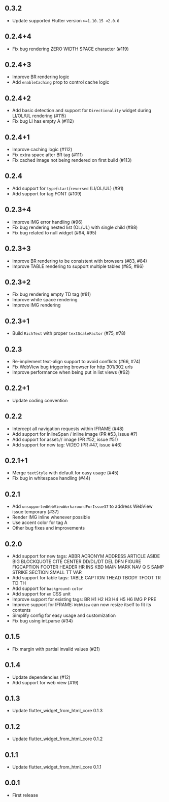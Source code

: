 ## 0.3.2

* Update supported Flutter version `>=1.10.15 <2.0.0`

## 0.2.4+4

* Fix bug rendering ZERO WIDTH SPACE character (#119)

## 0.2.4+3

* Improve BR rendering logic
* Add `enableCaching` prop to control cache logic

## 0.2.4+2

* Add basic detection and support for `Directionality` widget during LI/OL/UL rendering (#115)
* Fix bug LI has empty A (#112)

## 0.2.4+1

* Improve caching logic (#112)
* Fix extra space after BR tag (#111)
* Fix cached image not being rendered on first build (#113)

## 0.2.4

* Add support for `type`/`start`/`reversed` (LI/OL/UL) (#91)
* Add support for tag FONT (#109)

## 0.2.3+4

* Improve IMG error handling (#96)
* Fix bug rendering nested list (OL/UL) with single child (#88)
* Fix bug related to null widget (#94, #95)

## 0.2.3+3

* Improve BR rendering to be consistent with browsers (#83, #84)
* Improve TABLE rendering to support multiple tables (#85, #86)

## 0.2.3+2

* Fix bug rendering empty TD tag (#81)
* Improve white space rendering
* Improve IMG rendering

## 0.2.3+1

* Build `RichText` with proper `textScaleFactor` (#75, #78)

## 0.2.3

* Re-implement text-align support to avoid conflicts (#66, #74)
* Fix WebView bug triggering browser for http 301/302 urls
* Improve performance when being put in list views (#62)

## 0.2.2+1

* Update coding convention

## 0.2.2

* Intercept all navigation requests within IFRAME (#48)
* Add support for InlineSpan / inline image (PR #53, issue #7)
* Add support for asset:// image (PR #52, issue #51)
* Add support for new tag: VIDEO (PR #47, issue #46)

## 0.2.1+1

* Merge `textStyle` with default for easy usage (#45)
* Fix bug in whitespace handling (#44)

## 0.2.1

* Add `unsupportedWebViewWorkaroundForIssue37` to address WebView issue temporary (#37)
* Render IMG inline whenever possible
* Use accent color for tag A
* Other bug fixes and improvements

## 0.2.0

* Add support for new tags:
  ABBR ACRONYM ADDRESS ARTICLE ASIDE BIG BLOCKQUOTE CITE CENTER DD/DL/DT DEL DFN
  FIGURE FIGCAPTION FOOTER HEADER HR INS KBD MAIN MARK NAV Q S SAMP STRIKE SECTION
  SMALL TT VAR
* Add support for table tags: TABLE CAPTION THEAD TBODY TFOOT TR TD TH
* Add support for `background-color`
* Add support for `em` CSS unit
* Improve support for existing tags: BR H1 H2 H3 H4 H5 H6 IMG P PRE
* Improve support for IFRAME: `WebView` can now resize itself to fit its contents
* Simplify config for easy usage and customization
* Fix bug using int.parse (#34)

## 0.1.5

* Fix margin with partial invalid values (#21)

## 0.1.4

* Update dependencies (#12)
* Add support for web view (#19)

## 0.1.3

* Update flutter_widget_from_html_core 0.1.3

## 0.1.2

* Update flutter_widget_from_html_core 0.1.2

## 0.1.1

* Update flutter_widget_from_html_core 0.1.1

## 0.0.1

* First release
